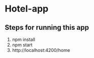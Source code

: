 # Hotel-app

## Steps for running this app

1. npm install
2. npm start
3. http://localhost:4200/home
